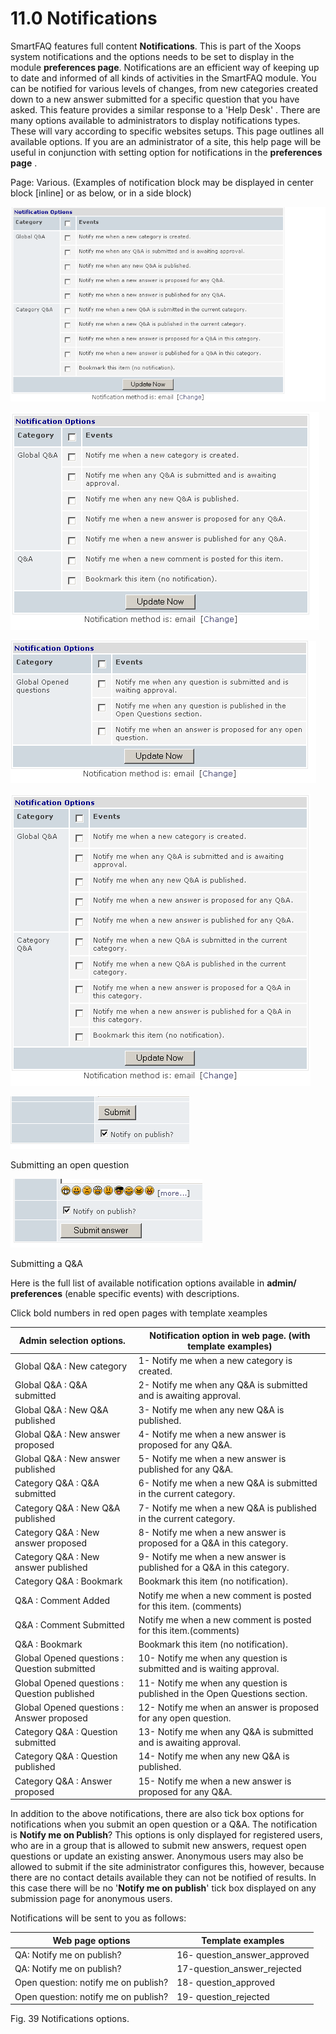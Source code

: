 # 11.0 Notifications

SmartFAQ features full content **Notifications**. This is part of the Xoops system notifications and the options needs to be set to display in the module **preferences page**. Notifications are an efficient way of keeping up to date and informed of all kinds of activities in the SmartFAQ module. You can be notified for various levels of changes, from new categories created down to a new answer submitted for a specific question that you have asked. This feature provides a similar response to a 'Help Desk' . There are many options available to administrators to display notifications types. These will vary according to specific websites setups. This page outlines all available options. If you are an administrator of a site, this help page will be useful in conjunction with setting option for notifications in the **preferences page** .

Page: Various. (Examples of notification block may be displayed in center block [inline] or as below, or in a side block)

![image001.png](../../assets/notifications.png)

![image001.png](../../assets/note-category-global.png)

![image001.png](../../assets/note-category-global-opened-questions.png)

![image001.png](../../assets/note-category-global-qa.png)


![image001.png](../../assets/note-request-qa.png)

Submitting an open question

![image001.png](../../assets/note-submit-answer.png)

Submitting a Q&A

Here is the full list of available notification options available in **admin/ preferences** (enable specific events) with descriptions.

 Click bold numbers in red open pages with template xeamples

Admin selection options.|Notification option in web page. (with template examples)
---|---
Global Q&A : New category|	1- Notify me when a new category is created.
Global Q&A : Q&A submitted|	2- Notify me when any Q&A is submitted and is awaiting approval.
Global Q&A : New Q&A published|	3- Notify me when any new Q&A is published.
Global Q&A : New answer proposed|	4- Notify me when a new answer is proposed for any Q&A.
Global Q&A : New answer published|	5- Notify me when a new answer is published for any Q&A.
Category Q&A : Q&A submitted|	6- Notify me when a new Q&A is submitted in the current category.
Category Q&A : New Q&A published|	7- Notify me when a new Q&A is published in the current category.
Category Q&A : New answer proposed|	8- Notify me when a new answer is proposed for a Q&A in this category.
Category Q&A : New answer published	|9- Notify me when a new answer is published for a Q&A in this category.
Category Q&A : Bookmark|	Bookmark this item (no notification).
Q&A : Comment Added	|Notify me when a new comment is posted for this item. (comments)
Q&A : Comment Submitted	|Notify me when a new comment is posted for this item.(comments)
Q&A : Bookmark	|Bookmark this item (no notification).
Global Opened questions : Question submitted|	10- Notify me when any question is submitted and is waiting approval.
Global Opened questions : Question published|	11- Notify me when any question is published in the Open Questions section.
Global Opened questions : Answer proposed|	12- Notify me when an answer is proposed for any open question.
Category Q&A : Question submitted|	13- Notify me when any Q&A is submitted and is awaiting approval.
Category Q&A : Question published|	14- Notify me when any new Q&A is published.
Category Q&A : Answer proposed|	15- Notify me when a new answer is proposed for any Q&A.

In addition to the above notifications, there are also tick box options for notifications when you submit an open question or a Q&A. The notification is **Notify me on Publish**? This options is only displayed for registered users, who are in a group that is allowed to submit new answers, request open questions or update an existing answer. Anonymous users may also be allowed to submit if the site administrator configures this, however, because there are no contact details available they can not be notified of results. In this case there will be no '**Notify me on publish**' tick box displayed on any submission page for anonymous users.

Notifications will be sent to you as follows:

Web page options|	Template examples
---|---
QA: Notify me on publish?|16- question_answer_approved
QA: Notify me on publish?|17-question_answer_rejected
Open question: notify me on publish?|18- question_approved
Open question: notify me on publish?	|19- question_rejected


Fig. 39 Notifications options.
